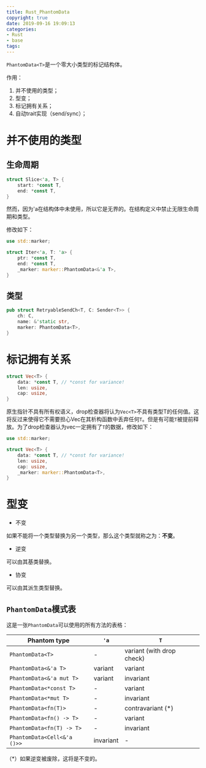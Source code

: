 ```yaml
---
title: Rust_PhantomData
copyright: true
date: 2019-09-16 19:09:13
categories:
- Rust
- base
tags:
---
```


`PhantomData<T>`是一个零大小类型的标记结构体。

作用：

1. 并不使用的类型；
2. 型变；
3. 标记拥有关系；
4. 自动trait实现（send/sync）；

<!-- more -->

# 并不使用的类型

## 生命周期

```rust
struct Slice<'a, T> {
    start: *const T,
    end: *const T,
}
```

然而，因为'a在结构体中未使用，所以它是无界的。在结构定义中禁止无限生命周期和类型。

修改如下：

```rust
use std::marker;

struct Iter<'a, T: 'a> {
    ptr: *const T,
    end: *const T,
    _marker: marker::PhantomData<&'a T>,
}
```

## 类型

```rust
pub struct RetryableSendCh<T, C: Sender<T>> {
    ch: C,
    name: &'static str,
    marker: PhantomData<T>,
}
```

# 标记拥有关系

```rust
struct Vec<T> {
    data: *const T, // *const for variance!
    len: usize,
    cap: usize,
}
```

原生指针不具有所有权语义，drop检查器将认为`Vec<T>`不具有类型T的任何值。这将反过来使得它不需要担心Vec在其析构函数中丢弃任何`T`。但是有可能`T`被提前释放。为了drop检查器认为vec一定拥有了`T`的数据，修改如下：

```rust
use std::marker;

struct Vec<T> {
    data: *const T, // *const for variance!
    len: usize,
    cap: usize,
    _marker: marker::PhantomData<T>,
}
```

# 型变

* 不变

如果不能将一个类型替换为另一个类型，那么这个类型就称之为：**不变**。

* 逆变

可以由其基类替换。

* 协变

可以由其派生类型替换。

## `PhantomData`模式表

这是一张`PhantomData`可以使用的所有方法的表格：

| Phantom type                | `'a`      | `T`                       |
| --------------------------- | --------- | ------------------------- |
| `PhantomData<T>`            | -         | variant (with drop check) |
| `PhantomData<&'a T>`        | variant   | variant                   |
| `PhantomData<&'a mut T>`    | variant   | invariant                 |
| `PhantomData<*const T>`     | -         | variant                   |
| `PhantomData<*mut T>`       | -         | invariant                 |
| `PhantomData<fn(T)>`        | -         | contravariant (*)         |
| `PhantomData<fn() -> T>`    | -         | variant                   |
| `PhantomData<fn(T) -> T>`   | -         | invariant                 |
| `PhantomData<Cell<&'a ()>>` | invariant | -                         |

（*）如果逆变被废除，这将是不变的。